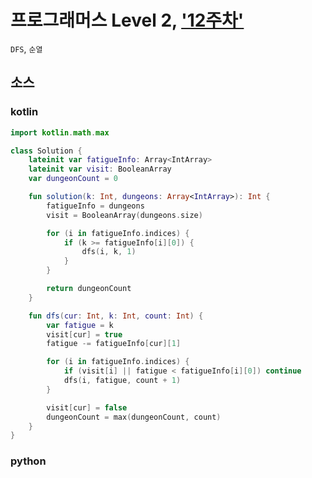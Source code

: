 # 프로그래머스 Level 2, ['12주차'](https://programmers.co.kr/learn/courses/30/lessons/87946)

`DFS`, `순열`

## 소스

### kotlin

```kotlin
import kotlin.math.max

class Solution {
    lateinit var fatigueInfo: Array<IntArray>
    lateinit var visit: BooleanArray
    var dungeonCount = 0

    fun solution(k: Int, dungeons: Array<IntArray>): Int {
        fatigueInfo = dungeons
        visit = BooleanArray(dungeons.size)

        for (i in fatigueInfo.indices) {
            if (k >= fatigueInfo[i][0]) {
                dfs(i, k, 1)
            }
        }

        return dungeonCount
    }

    fun dfs(cur: Int, k: Int, count: Int) {
        var fatigue = k
        visit[cur] = true
        fatigue -= fatigueInfo[cur][1]

        for (i in fatigueInfo.indices) {
            if (visit[i] || fatigue < fatigueInfo[i][0]) continue
            dfs(i, fatigue, count + 1)
        }

        visit[cur] = false
        dungeonCount = max(dungeonCount, count)
    }
}
```

### python

```python

```
